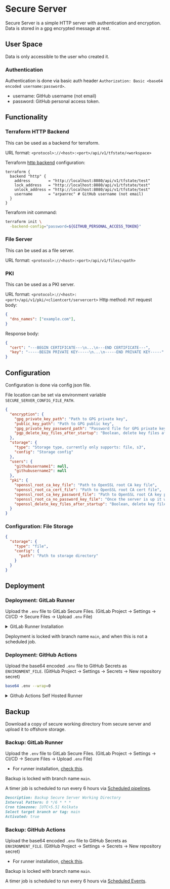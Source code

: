 # Secure Server

Secure Server is a simple HTTP server with authentication and encryption.
Data is stored in a gpg encrypted message at rest.

## User Space

Data is only accessible to the user who created it.

### Authentication

Authentication is done via basic auth header `Authorization: Basic <base64 encoded username:password>`.


- username: GitHub username (not email)
- password: GitHub personal access token.

## Functionality

### Terraform HTTP Backend

This can be used as a backend for terraform.

URL format: `<protocol>://<host>:<port>/api/v1/tfstate/<workspace>`

Terraform [http backend](https://developer.hashicorp.com/terraform/language/settings/backends/http) configuration:

```hcl
terraform {
  backend "http" {
    address        = "http://localhost:8080/api/v1/tfstate/test"
    lock_address   = "http://localhost:8080/api/v1/tfstate/test"
    unlock_address = "http://localhost:8080/api/v1/tfstate/test"
    username       = "arpanrec" # GitHub username (not email)
  }
}
```

Terraform init command:

```bash
terraform init \
  -backend-config="password=${GITHUB_PERSONAL_ACCESS_TOKEN}"
```

### File Server

This can be used as a file server.

URL format: `<protocol>://<host>:<port>/api/v1/files/<path>`

### PKI

This can be used as a PKI server.

URL format: `<protocol>://<host>:<port>/api/v1/pki/<clientcert/servercert>`
Http method: `PUT`
request body:

```json
{
  "dns_names": ["example.com"],
}
```

Response body:

```json
{
  "cert": "---BEGIN CERTIFICATE---\n...\n---END CERTIFICATE---",
  "key": "-----BEGIN PRIVATE KEY-----\n...\n-----END PRIVATE KEY-----"
}
```

## Configuration

Configuration is done via config json file.

File location can be set via environment variable `SECURE_SERVER_CONFIG_FILE_PATH`.

```json
{
  "encryption": {
    "gpg_private_key_path": "Path to GPG private key",
    "public_key_path": "Path to GPG public key",
    "gpg_private_key_password_path": "Password file for GPG private key",
    "pgp_delete_key_files_after_startup": "Boolean, delete key files after startup"
  },
  "storage": {
    "type": "Storage type, currently only supports: file, s3",
    "config": "Storage config"
  },
  "users": {
    "githubusername1": null,
    "githubusername2": null
  },
  "pki": {
    "openssl_root_ca_key_file": "Path to OpenSSL root CA key file",
    "openssl_root_ca_cert_file": "Path to OpenSSL root CA cert file",
    "openssl_root_ca_key_password_file": "Path to OpenSSL root CA key password file",
    "openssl_root_ca_no_password_key_file": "Once the server is up it will create a password less key file, this is the path to that file, reason for this is the limitation of golang crypto package",
    "openssl_delete_key_files_after_startup": "Boolean, delete key files after startup"
  }
}
```

### Configuration: File Storage

```json
{
  "storage": {
    "type": "file",
    "config": {
      "path": "Path to storage directory"
    }
  }
}
```

## Deployment

### Deployment: GitLab Runner

Upload the `.env` file to GitLab Secure Files. (GitLab Project -> Settings -> CI/CD -> Secure Files -> Upload `.env` File)

<details>
  <summary>GitLab Runner Installation</summary>

Deployment is done via [gitlab-runner](https://docs.gitlab.com/runner/install/linux-repository.html).
Add the Server as gitlab-runner with shell executor, also make sure gitlab runner has root access.

- Please check the [gitlab-runner](https://docs.gitlab.com/runner/install/linux-repository.html) for the latest installation instructions.

```bash
echo "gitlab-runner ALL=(ALL) NOPASSWD: ALL" | sudo tee /etc/sudoers.d/010-gitlab-runner >/dev/null
sudo curl -L --output /usr/local/bin/gitlab-runner "https://gitlab-runner-downloads.s3.amazonaws.com/latest/binaries/gitlab-runner-linux-$(dpkg --print-architecture)"
sudo chmod +x /usr/local/bin/gitlab-runner
sudo useradd --comment 'GitLab Runner' --create-home gitlab-runner --shell /bin/bash
sudo gitlab-runner install --user=gitlab-runner --working-directory=/home/gitlab-runner
sudo gitlab-runner start
sudo gitlab-runner status
sudo rm -rf /home/gitlab-runner/.bash_logout
```

- Issue with shell executor, [check this](https://docs.gitlab.com/runner/shells/index.html#shell-profile-loading).

- Register gitlab-runner with shell executor

Settings -> CI/CD -> Runners -> Expand -> `Enable shared runners for this project`: False -> Save changes

Settings -> CI/CD -> Runners -> Expand -> `New Project Runner`

```markdown
Operating systems: Linux
Tags: secureserver
Run untagged jobs: False
Details: Secure Server
Configuration (optional):
  - Paused: False
  - Protected: False
  - Lock to current projects: True
Maximum job timeout: 600
```

```bash
sudo gitlab-runner register \
  --non-interactive \
  --name secureserver \
  --url "https://gitlab.com" \
  --token "${TOKEN}" \
  --executor "shell"
```

- Remove gitlab-runner

```bash
sudo gitlab-runner uninstall
sudo rm -rf /usr/local/bin/gitlab-runner
sudo userdel -r gitlab-runner
sudo rm -rf /home/gitlab-runner/
sudo rm -rf /etc/gitlab-runner
```

</details>

Deployment is locked with branch name `main`, and when this is not a scheduled job.

### Deployment: GitHub Actions

Upload the base64 encoded `.env` file to GitHub Secrets as `ENVIRONMENT_FILE`. (GitHub Project -> Settings -> Secrets -> New repository secret)

```bash
base64 .env --wrap=0
```

<details>
  <summary>Github Actions Self Hosted Runner</summary>

Deployment is done via [GitHub Actions Self Hosted Runner](https://docs.github.com/en/actions/hosting-your-own-runners/about-self-hosted-runners).
Make sure GitHub Actions Self Hosted Runner has NOPASSWD root access.

- Install GitHub Actions Self Hosted Runner

```bash
sudo useradd -m -s /bin/bash actions-runner
echo "actions-runner ALL=(ALL) NOPASSWD: ALL" | sudo tee /etc/sudoers.d/010-actions-runner >/dev/null
sudo su - actions-runner
cd ~
curl -o actions-runner-linux-x64-2.311.0.tar.gz \
  -L https://github.com/actions/runner/releases/download/v2.311.0/actions-runner-linux-x64-2.311.0.tar.gz
echo "29fc8cf2dab4c195bb147384e7e2c94cfd4d4022c793b346a6175435265aa278  actions-runner-linux-x64-2.311.0.tar.gz" | shasum -a 256 -c
tar xzf ./actions-runner-linux-x64-2.311.0.tar.gz
./config.sh --url https://github.com/arpanrec/secretsquirrel --token "${TOKEN}" --name secureserver --work _work --labels secureserver --unattended
sudo ./svc.sh install
sudo ./svc.sh start
```

- Remove GitHub Actions Self Hosted Runner

```bash
sudo ./svc.sh stop
sudo ./svc.sh uninstall
./config.sh remove --token "${TOKEN}"
sudo userdel -r actions-runner
```

</details>

## Backup

Download a copy of secure working directory from secure server and upload it to offshore storage.

### Backup: GitLab Runner

Upload the `.env` file to GitLab Secure Files. (GitLab Project -> Settings -> CI/CD -> Secure Files -> Upload `.env` File)

- For runner installation, [check this](#deployment-gitlab-runner).

Backup is locked with branch name `main`.

A timer job is scheduled to run every 6 hours via [Scheduled pipelines](https://docs.gitlab.com/ee/ci/pipelines/schedules.html).

```markdown
Description: Backup Secure Server Working Directory
Interval Pattern: 0 */6 * * *
Cron timezone: [UTC+5.5] Kolkata
Select target branch or tag: main
Activated: true
```

### Backup: GitHub Actions

Upload the base64 encoded `.env` file to GitHub Secrets as `ENVIRONMENT_FILE`. (GitHub Project -> Settings -> Secrets -> New repository secret)

- For runner installation, [check this](#deployment-github-actions).

Backup is locked with branch name `main`.

A timer job is scheduled to run every 6 hours via [Scheduled Events](https://docs.github.com/en/actions/reference/events-that-trigger-workflows#scheduled-events).
